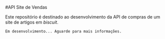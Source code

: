 #API Site de Vendas

Este repositório é destinado ao desenvolvimento da API de compras de um site de artigos em *biscuit*.  
  
```
Em desenvolvimento... Aguarde para mais informações.
```